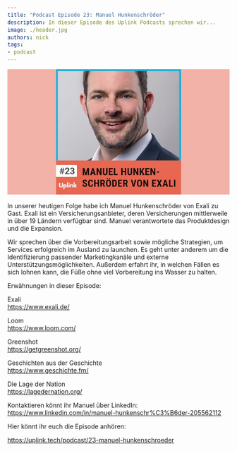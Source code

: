 ```yaml
---
title: "Podcast Episode 23: Manuel Hunkenschröder"
description: In dieser Episode des Uplink Podcasts sprechen wir...
image: ./header.jpg
authors: nick
tags:
- podcast
---
```


![](header.jpg)

In unserer heutigen Folge habe ich Manuel Hunkenschröder von Exali zu Gast. Exali ist ein Versicherungsanbieter, deren Versicherungen mittlerweile in über 19 Ländern verfügbar sind. Manuel verantwortete das Produktdesign und die Expansion.

Wir sprechen über die Vorbereitungsarbeit sowie mögliche Strategien, um Services erfolgreich im Ausland zu launchen. Es geht unter anderem um die Identifizierung passender Marketingkanäle und externe Unterstützungsmöglichkeiten. Außerdem erfahrt ihr, in welchen Fällen es sich lohnen kann, die Füße ohne viel Vorbereitung ins Wasser zu halten.

<!--truncate-->

Erwähnungen in dieser Episode:

Exali<br />
https://www.exali.de/

Loom<br />
https://www.loom.com/

Greenshot<br />
https://getgreenshot.org/

Geschichten aus der Geschichte<br />
https://www.geschichte.fm/

Die Lage der Nation<br />
https://lagedernation.org/

Kontaktieren könnt ihr Manuel über LinkedIn:<br />
https://www.linkedin.com/in/manuel-hunkenschr%C3%B6der-205562112

Hier könnt ihr euch die Episode anhören:

<Embed>https://uplink.tech/podcast/23-manuel-hunkenschroeder</Embed>
